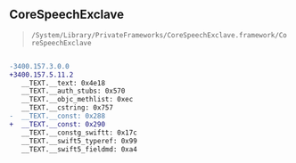 ## CoreSpeechExclave

> `/System/Library/PrivateFrameworks/CoreSpeechExclave.framework/CoreSpeechExclave`

```diff

-3400.157.3.0.0
+3400.157.5.11.2
   __TEXT.__text: 0x4e18
   __TEXT.__auth_stubs: 0x570
   __TEXT.__objc_methlist: 0xec
   __TEXT.__cstring: 0x757
-  __TEXT.__const: 0x288
+  __TEXT.__const: 0x290
   __TEXT.__constg_swiftt: 0x17c
   __TEXT.__swift5_typeref: 0x99
   __TEXT.__swift5_fieldmd: 0xa4

```

